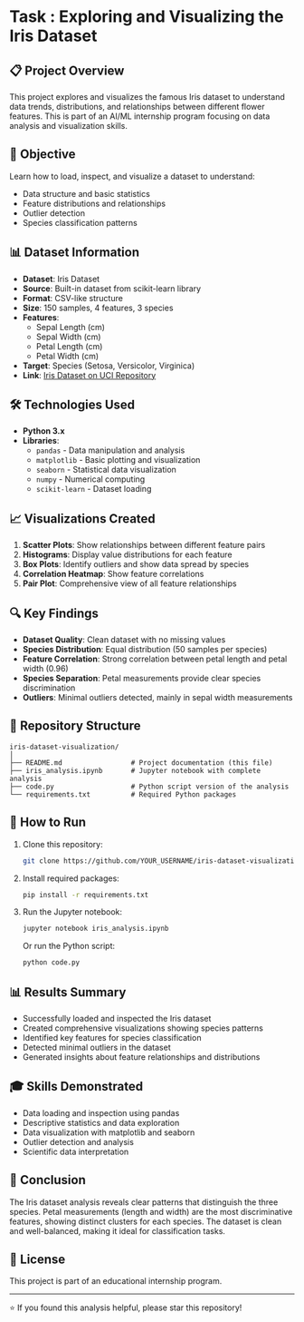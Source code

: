# Task : Exploring and Visualizing the Iris Dataset

## 📋 Project Overview
This project explores and visualizes the famous Iris dataset to understand data trends, distributions, and relationships between different flower features. This is part of an AI/ML internship program focusing on data analysis and visualization skills.

## 🎯 Objective
Learn how to load, inspect, and visualize a dataset to understand:
- Data structure and basic statistics
- Feature distributions and relationships
- Outlier detection
- Species classification patterns

## 📊 Dataset Information
- **Dataset**: Iris Dataset
- **Source**: Built-in dataset from scikit-learn library
- **Format**: CSV-like structure
- **Size**: 150 samples, 4 features, 3 species
- **Features**:
  - Sepal Length (cm)
  - Sepal Width (cm)
  - Petal Length (cm)
  - Petal Width (cm)
- **Target**: Species (Setosa, Versicolor, Virginica)
- **Link**: [Iris Dataset on UCI Repository](https://archive.ics.uci.edu/ml/datasets/iris)

## 🛠️ Technologies Used
- **Python 3.x**
- **Libraries**:
  - `pandas` - Data manipulation and analysis
  - `matplotlib` - Basic plotting and visualization
  - `seaborn` - Statistical data visualization
  - `numpy` - Numerical computing
  - `scikit-learn` - Dataset loading

## 📈 Visualizations Created
1. **Scatter Plots**: Show relationships between different feature pairs
2. **Histograms**: Display value distributions for each feature
3. **Box Plots**: Identify outliers and show data spread by species
4. **Correlation Heatmap**: Show feature correlations
5. **Pair Plot**: Comprehensive view of all feature relationships

## 🔍 Key Findings
- **Dataset Quality**: Clean dataset with no missing values
- **Species Distribution**: Equal distribution (50 samples per species)
- **Feature Correlation**: Strong correlation between petal length and petal width (0.96)
- **Species Separation**: Petal measurements provide clear species discrimination
- **Outliers**: Minimal outliers detected, mainly in sepal width measurements

## 📁 Repository Structure
```
iris-dataset-visualization/
│
├── README.md                 # Project documentation (this file)
├── iris_analysis.ipynb       # Jupyter notebook with complete analysis
├── code.py                   # Python script version of the analysis
└── requirements.txt          # Required Python packages
```

## 🚀 How to Run
1. Clone this repository:
   ```bash
   git clone https://github.com/YOUR_USERNAME/iris-dataset-visualization.git
   ```
2. Install required packages:
   ```bash
   pip install -r requirements.txt
   ```
3. Run the Jupyter notebook:
   ```bash
   jupyter notebook iris_analysis.ipynb
   ```
   Or run the Python script:
   ```bash
   python code.py
   ```

## 📊 Results Summary
- Successfully loaded and inspected the Iris dataset
- Created comprehensive visualizations showing species patterns
- Identified key features for species classification
- Detected minimal outliers in the dataset
- Generated insights about feature relationships and distributions

## 🎓 Skills Demonstrated
- Data loading and inspection using pandas
- Descriptive statistics and data exploration
- Data visualization with matplotlib and seaborn
- Outlier detection and analysis
- Scientific data interpretation

## 📝 Conclusion
The Iris dataset analysis reveals clear patterns that distinguish the three species. Petal measurements (length and width) are the most discriminative features, showing distinct clusters for each species. The dataset is clean and well-balanced, making it ideal for classification tasks.

## 📄 License
This project is part of an educational internship program.

---
⭐ If you found this analysis helpful, please star this repository!
